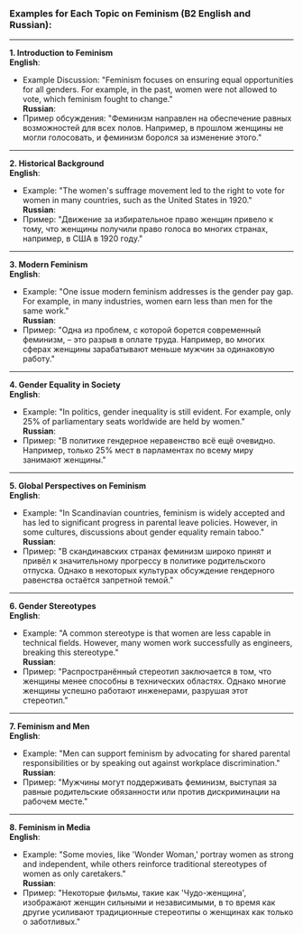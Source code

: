 ### Examples for Each Topic on Feminism (B2 English and Russian):

---

**1. Introduction to Feminism**  
**English**:  
- Example Discussion: "Feminism focuses on ensuring equal opportunities for all genders. For example, in the past, women were not allowed to vote, which feminism fought to change."  
**Russian**:  
- Пример обсуждения: "Феминизм направлен на обеспечение равных возможностей для всех полов. Например, в прошлом женщины не могли голосовать, и феминизм боролся за изменение этого."

---

**2. Historical Background**  
**English**:  
- Example: "The women's suffrage movement led to the right to vote for women in many countries, such as the United States in 1920."  
**Russian**:  
- Пример: "Движение за избирательное право женщин привело к тому, что женщины получили право голоса во многих странах, например, в США в 1920 году."

---

**3. Modern Feminism**  
**English**:  
- Example: "One issue modern feminism addresses is the gender pay gap. For example, in many industries, women earn less than men for the same work."  
**Russian**:  
- Пример: "Одна из проблем, с которой борется современный феминизм, – это разрыв в оплате труда. Например, во многих сферах женщины зарабатывают меньше мужчин за одинаковую работу."

---

**4. Gender Equality in Society**  
**English**:  
- Example: "In politics, gender inequality is still evident. For example, only 25% of parliamentary seats worldwide are held by women."  
**Russian**:  
- Пример: "В политике гендерное неравенство всё ещё очевидно. Например, только 25% мест в парламентах по всему миру занимают женщины."

---

**5. Global Perspectives on Feminism**  
**English**:  
- Example: "In Scandinavian countries, feminism is widely accepted and has led to significant progress in parental leave policies. However, in some cultures, discussions about gender equality remain taboo."  
**Russian**:  
- Пример: "В скандинавских странах феминизм широко принят и привёл к значительному прогрессу в политике родительского отпуска. Однако в некоторых культурах обсуждение гендерного равенства остаётся запретной темой."

---

**6. Gender Stereotypes**  
**English**:  
- Example: "A common stereotype is that women are less capable in technical fields. However, many women work successfully as engineers, breaking this stereotype."  
**Russian**:  
- Пример: "Распространённый стереотип заключается в том, что женщины менее способны в технических областях. Однако многие женщины успешно работают инженерами, разрушая этот стереотип."

---

**7. Feminism and Men**  
**English**:  
- Example: "Men can support feminism by advocating for shared parental responsibilities or by speaking out against workplace discrimination."  
**Russian**:  
- Пример: "Мужчины могут поддерживать феминизм, выступая за равные родительские обязанности или против дискриминации на рабочем месте."

---

**8. Feminism in Media**  
**English**:  
- Example: "Some movies, like 'Wonder Woman,' portray women as strong and independent, while others reinforce traditional stereotypes of women as only caretakers."  
**Russian**:  
- Пример: "Некоторые фильмы, такие как 'Чудо-женщина', изображают женщин сильными и независимыми, в то время как другие усиливают традиционные стереотипы о женщинах как только о заботливых."


